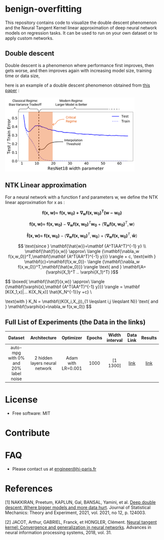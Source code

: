# benign-overfitting

This repository contains code to visualize the double descent phenomenon and the Neural Tangent Kernel linear approximation of deep neural network models on regression tasks. It can be used to run on your own dataset or to apply custom networks.

## Double descent

Double descent is a phenomenon where performance first improves, then gets worse, and then improves again with increasing model size, training time or data size,

here is an example of a double descent phenomenon obtained from [this paper](https://arxiv.org/pdf/1912.02292.pdf) :

<img src="experiments/double_descent.PNG" width="425"/> 


## NTK Linear approximation


For a neural network with a function f and parameters w, we define the NTK linear approximation for x  as :

$$ \mathbf {f(x,w)} \approx\ \mathbf {f(x,w_0)+\nabla_w f(x,w_0)^T (w − w_0)} $$

$$ \mathbf {f(x,w)} \approx\ \mathbf{f(x,w_0)}- \mathbf{\nabla_w f(x,w_0)}^T \mathbf{w_0} + \langle {\mathbf{\nabla_w f(x,w_0)}^T,\mathbf{w}} \rangle$$

$$ \mathbf{\hat{f}(x,w)} \approx\ \mathbf{f(x,w_0)}-   \langle {\mathbf{\nabla_w f(x,w_0)}^T,\mathbf{w_0}} \rangle  + \langle {\mathbf{\nabla_w f(x,w_0)}^T,\mathbf{\hat{w}}} \rangle$$

 
$$ \text{since } \mathbf{\hat{w}}=\mathbf {A^T(AA^T)^{-1} y}  \\
 \mathbf{\hat{f}(x,w)} \approx\ \langle {\mathbf{\nabla_w f(x,w_0)}^T,\mathbf{\mathbf {A^T(AA^T)^{-1} y}}} \rangle + c, \text{with } \mathbf{c}=\mathbf{f(x,w_0)}-   \langle {\mathbf{\nabla_w f(x,w_0)}^T,\mathbf{\hat{w_0}}} \rangle \text{ and } \mathbf{A=(\varphi(X_1)^T .. \varphi(X_1)^T) }$$


$$ \boxed{ \mathbf{\hat{f}(x,w)} \approx\ \langle {\mathbf{\varphi(x),\mathbf {A^T(AA^T)^{-1} y}}} \rangle = \mathbf [K(X_1,x)|... K(X_N,x)] \hat{K_N^{-1}}y +c} \\

\text{with } K_N = \mathbf{(K(X_i,X_j))_{1 \leqslant i,j \leqslant N}} \text{      and   } \mathbf{\varphi(x)=\nabla_w f(x,w_0)} $$


## Full List of Experiments (the Data in the links)

|Dataset| Architecture  | Optimizer | Epochs | Width interval |Data Link|Results
|:---:|:---:|:---:|:---:|:---:|:---:|:---:|
| auto-mpg with 0% and 20% label noise |2 hidden layers neural network| Adam with LR=0.001| 1000 | [1 1300] |[link](http://archive.ics.uci.edu/ml/machine-learning-databases/auto-mpg/)|[link](experiments/experiment1.md)

# License

* Free software: MIT

# Contribute

# FAQ

* Please contact us at [engineer@hi-paris.fr](engineer@hi-paris.fr)

# References

[1] NAKKIRAN, Preetum, KAPLUN, Gal, BANSAL, Yamini, et al. [Deep double descent: Where bigger models and more data hurt](https://arxiv.org/pdf/1912.02292.pdf). Journal of Statistical Mechanics: Theory and Experiment, 2021, vol. 2021, no 12, p. 124003.

[2] JACOT, Arthur, GABRIEL, Franck, et HONGLER, Clément. [Neural tangent kernel: Convergence and generalization in neural networks](https://proceedings.neurips.cc/paper/2018/file/5a4be1fa34e62bb8a6ec6b91d2462f5a-Paper.pdf). Advances in neural information processing systems, 2018, vol. 31.
